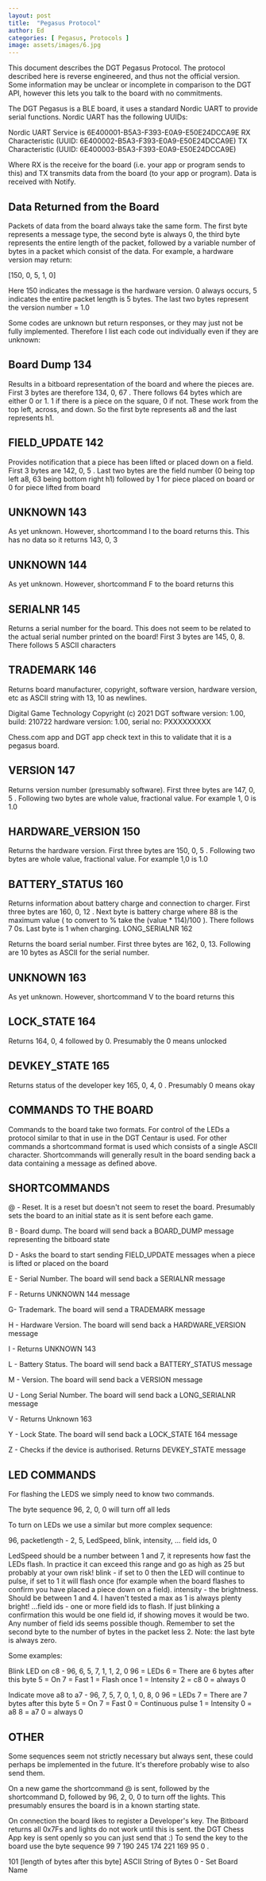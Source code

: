 ```yaml
---
layout: post
title:  "Pegasus Protocol"
author: Ed
categories: [ Pegasus, Protocols ]
image: assets/images/6.jpg
---
```


This document describes the DGT Pegasus Protocol. The protocol described here is reverse engineered, and thus not the official version. Some information may be unclear or incomplete in comparison to the DGT API, however this lets you talk to the board with no commitments.

The DGT Pegasus is a BLE board, it uses a standard Nordic UART to provide serial functions. Nordic UART has the following UUIDs:

Nordic UART Service is 6E400001-B5A3-F393-E0A9-E50E24DCCA9E
RX Characteristic (UUID: 6E400002-B5A3-F393-E0A9-E50E24DCCA9E)
TX Characteristic (UUID: 6E400003-B5A3-F393-E0A9-E50E24DCCA9E)

Where RX is the receive for the board (i.e. your app or program sends to this) and TX transmits data from the board (to your app or program). Data is received with Notify.

## Data Returned from the Board

Packets of data from the board always take the same form. The first byte represents a message type, the second byte is always 0, the third byte represents the entire length of the packet, followed by a variable number of bytes in a packet which consist of the data. For example, a hardware version may return:

[150, 0, 5, 1, 0]

Here 150 indicates the message is the hardware version. 0 always occurs, 5 indicates the entire packet length is 5 bytes. The last two bytes represent the version number = 1.0

Some codes are unknown but return responses, or they may just not be fully implemented. Therefore I list each code out individually even if they are unknown:

## Board Dump 134

Results in a bitboard representation of the board and where the pieces are. First 3 bytes are therefore 134, 0, 67 . There follows 64 bytes which are either 0 or 1. 1 if there is a piece on the square, 0 if not. These work from the top left, across, and down. So the first byte represents a8 and the last represents h1.

## FIELD_UPDATE 142

Provides notification that a piece has been lifted or placed down on a field. First 3 bytes are 142, 0, 5 . Last two bytes are the field number (0 being top left a8, 63 being bottom right h1) followed by 1 for piece placed on board or 0 for piece lifted from board

## UNKNOWN 143

As yet unknown. However, shortcommand I to the board returns this. This has no data so it returns 143, 0, 3

## UNKNOWN 144

As yet unknown. However, shortcommand F to the board returns this

## SERIALNR 145

Returns a serial number for the board. This does not seem to be related to the actual serial number printed on the board! First 3 bytes are 145, 0, 8. There follows 5 ASCII characters

## TRADEMARK 146

Returns board manufacturer, copyright, software version, hardware version, etc as ASCII string with 13, 10 as newlines.

Digital Game Technology
Copyright (c) 2021 DGT
software version: 1.00, build: 210722
hardware version: 1.00, serial no: PXXXXXXXXX

Chess.com app and DGT app check text in this to validate that it is a pegasus board.

## VERSION 147

Returns version number (presumably software). First three bytes are 147, 0, 5 . Following two bytes are whole value, fractional value. For example 1, 0 is 1.0

## HARDWARE_VERSION 150

Returns the hardware version. First three bytes are 150, 0, 5 . Following two bytes are whole value, fractional value. For example 1,0 is 1.0

## BATTERY_STATUS 160

Returns information about battery charge and connection to charger. First three bytes are 160, 0, 12 . Next byte is battery charge where 88 is the maximum value ( to convert to % take the (value * 114)/100 ). There follows 7 0s. Last byte is 1 when charging.
LONG_SERIALNR 162

Returns the board serial number. First three bytes are 162, 0, 13. Following are 10 bytes as ASCII for the serial number.

## UNKNOWN 163

As yet unknown. However, shortcommand V to the board returns this

## LOCK_STATE 164

Returns 164, 0, 4 followed by 0. Presumably the 0 means unlocked

## DEVKEY_STATE 165

Returns status of the developer key 165, 0, 4, 0 . Presumably 0 means okay

## COMMANDS TO THE BOARD

Commands to the board take two formats. For control of the LEDs a protocol similar to that in use in the DGT Centaur is used. For other commands a shortcommand format is used which consists of a single ASCII character. Shortcommands will generally result in the board sending back a data containing a message as defined above.

## SHORTCOMMANDS

@ - Reset. It is a reset but doesn't not seem to reset the board. Presumably sets the board to an initial state as it is sent before each game.

B - Board dump. The board will send back a BOARD_DUMP message representing the bitboard state

D - Asks the board to start sending FIELD_UPDATE messages when a piece is lifted or placed on the board

E - Serial Number. The board will send back a SERIALNR message

F - Returns UNKNOWN 144 message

G- Trademark. The board will send a TRADEMARK message

H - Hardware Version. The board will send back a HARDWARE_VERSION message

I - Returns UNKNOWN 143

L - Battery Status. The board will send back a BATTERY_STATUS message

M - Version. The board will send back a VERSION message

U - Long Serial Number. The board will send back a LONG_SERIALNR message

V - Returns Unknown 163

Y - Lock State. The board will send back a LOCK_STATE 164 message

Z - Checks if the device is authorised. Returns DEVKEY_STATE message

## LED COMMANDS

For flashing the LEDS we simply need to know two commands.

The byte sequence 96, 2, 0, 0 will turn off all leds

To turn on LEDs we use a similar but more complex sequence:

96, packetlength - 2, 5, LedSpeed, blink, intensity, ... field ids, 0

LedSpeed should be a number between 1 and 7, it represents how fast the LEDs flash. In practice it can exceed this range and go as high as 25 but probably at your own risk! blink - if set to 0 then the LED will continue to pulse, if set to 1 it will flash once (for example when the board flashes to confirm you have placed a piece down on a field). intensity - the brightness. Should be between 1 and 4. I haven't tested a max as 1 is always plenty bright! ...field ids - one or more field ids to flash. If just blinking a confirmation this would be one field id, if showing moves it would be two. Any number of field ids seems possible though. Remember to set the second byte to the number of bytes in the packet less 2. Note: the last byte is always zero.

Some examples:

Blink LED on c8 - 96, 6, 5, 7, 1, 1, 2, 0
96 = LEDs
6 = There are 6 bytes after this byte
5 = On
7 = Fast
1 = Flash once
1 = Intensity
2 = c8
0 = always 0

Indicate move a8 to a7 - 96, 7, 5, 7, 0, 1, 0, 8, 0
96 = LEDs
7 = There are 7 bytes after this byte
5 = On
7 = Fast
0 = Continuous pulse
1 = Intensity
0 = a8
8 = a7
0 = always 0

## OTHER

Some sequences seem not strictly necessary but always sent, these could perhaps be implemented in the future. It's therefore probably wise to also send them.

On a new game the shortcommand @ is sent, followed by the shortcommand D, followed by 96, 2, 0, 0 to turn off the lights. This presumably ensures the board is in a known starting state.

On connection the board likes to register a Developer's key. The Bitboard returns all 0x7Fs and lights do not work until this is sent. the DGT Chess App key is sent openly so you can just send that :) To send the key to the board use the byte sequence 99 7 190 245 174 221 169 95 0 .

101 [length of bytes after this byte] ASCII String of Bytes 0 - Set Board Name
